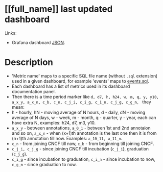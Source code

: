<h1 id="-full_name-home-dashboard">[[full_name]] last updated dashboard</h1>
<p>Links:</p>
<ul>
<li>Grafana dashboard <a href="https://github.com/cncf/devstats/blob/master/grafana/dashboards/[[proj_name]]/last-updated.json" target="_blank">JSON</a>.</li>
</ul>
<h1 id="description">Description</h1>
<ul>
<li>&#39;Metric name&#39; maps to a specific SQL file name (without <code>.sql</code> extension) used in a given dashboard, for example &#39;events&#39; maps to <a href="https://github.com/cncf/devstats/blob/master/metrics/shared/events.sql" target="_blank">events.sql</a>.</li>
<li>Each dashboard has a list of metrics used in its dashboard documentation panel.</li>
<li>Then there is a time period marker like <code>d, d7, h, h24, w, m, q, y, y10, a_x_y, a_x_n, c_b, c_n, c_j_i, c_i_g, c_i_n, c_j_g, c_g_n, </code> they mean:</li>
<li>h - hourly, hN - moving average of N hours, d - daily, dN - moving average of N days, w - week, m - month, q - quarter, y - year, each can have extra N, examples: h24, d7, m3, y10.</li>
<li><code>a_x_y</code> - between annotations, <code>a_0_1</code> - between 1st and 2nd annotaion and so on, <code>a_x_n</code> - when (x+1)th annotation is the last one then it is from (n+1)th annotation till now. Examples: <code>a_10_11, a_11_n</code>.</li>
<li><code>c_n</code> - from joining CNCF till now, <code>c_b</code> - from beginning till joining CNCF.</li>
<li><code>c_j_i, c_j_g</code> - since joining CNCF till incubation (<code>c_j_i</code>), graduation (<code>c_j_g</code>).</li>
<li><code>c_i_g</code> - since incubation to graduation, <code>c_i_n</code> - since incubation to now, <code>c_g_n</code> - since graduation to now.</li>
</ul>
